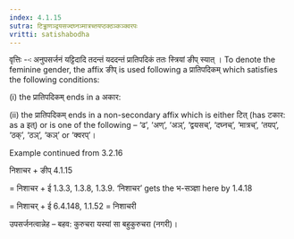 ```yaml
---
index: 4.1.15
sutra: टिड्ढाणञ्द्वयसज्दघ्नञ्मात्रच्तयप्ठक्ठञ्कञ्क्वरपः
vritti: satishabodha
---
```






वृत्तिः --ः अनुपसर्जनं यट्टिदादि तदन्तं यददन्तं प्रातिपदिकं ततः स्त्रियां ङीप् स्‍यात् । To denote the feminine gender, the affix ङीप् is used following a प्रातिपदिकम् which satisfies the following conditions:

(i) the प्रातिपदिकम् ends in a अकार:

(ii) the प्रातिपदिकम् ends in a non-secondary affix which is either टित् (has टकार: as a इत्) or is one of the following – ‘ढ’, ‘अण्’, ‘अञ्’, ‘द्वयसच्’, ‘दघ्नच्’, ‘मात्रच्’, ‘तयप्’, ‘ठक्’, ‘ठञ्’, ‘कञ्’ or ‘क्वरप्’।


Example continued from 3.2.16


निशाचर + ङीप् 4.1.15

= निशाचर + ई 1.3.3, 1.3.8, 1.3.9. ‘निशाचर’ gets the भ-सञ्ज्ञा here by 1.4.18

= निशाचर् + ई 6.4.148, 1.1.52 = निशाचरी


उपसर्जनत्वान्नेह – बहव: कुरुचरा यस्यां सा बहुकुरुचरा (नगरी)।

